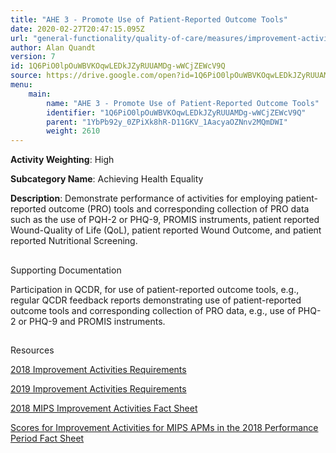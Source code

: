 ```yaml
---
title: "AHE 3 - Promote Use of Patient-Reported Outcome Tools"
date: 2020-02-27T20:47:15.095Z
url: "general-functionality/quality-of-care/measures/improvement-activities-measures/2018-improvement-activities/ahe-3-promote-use-of-patient-reported-outcome-tools.html"
author: Alan Quandt
version: 7
id: 1Q6PiO0lpOuWBVKOqwLEDkJZyRUUAMDg-wWCjZEWcV9Q
source: https://drive.google.com/open?id=1Q6PiO0lpOuWBVKOqwLEDkJZyRUUAMDg-wWCjZEWcV9Q
menu:
    main:
        name: "AHE 3 - Promote Use of Patient-Reported Outcome Tools"
        identifier: "1Q6PiO0lpOuWBVKOqwLEDkJZyRUUAMDg-wWCjZEWcV9Q"
        parent: "1YbPb92y_0ZPiXk8hR-D11GKV_1AacyaOZNnv2MQmDWI"
        weight: 2610
---
```









**Activity Weighting**: High

**Subcategory Name**: Achieving Health Equality

**Description**: Demonstrate performance of activities for employing patient-reported outcome (PRO) tools and corresponding collection of PRO data such as the use of PQH-2 or PHQ-9, PROMIS instruments, patient reported Wound-Quality of Life (QoL), patient reported Wound Outcome, and patient reported Nutritional Screening.







## 

Supporting Documentation

Participation in QCDR, for use of patient-reported outcome tools, e.g., regular QCDR feedback reports demonstrating use of patient-reported outcome tools and corresponding collection of PRO data, e.g., use of PHQ-2 or PHQ-9 and PROMIS instruments.







## 

Resources

[2018 Improvement Activities Requirements](https://qpp.cms.gov/mips/improvement-activities?py=2018)

[2019 Improvement Activities Requirements](https://qpp.cms.gov/mips/improvement-activities?py=2019)

[2018 MIPS Improvement Activities Fact Sheet](https://qpp.cms.gov/resource/2018%20MIPS%20Improvement%20Activities%20Fact%20Sheet)

[Scores for Improvement Activities for MIPS APMs in the 2018 Performance Period Fact Sheet](https://qpp.cms.gov/resource/2018%20MIPS%20APMs%20improvement%20Activities%20scores%20fact%20sheet)

